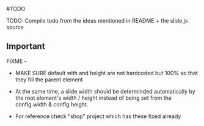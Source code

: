 #TODO

TODO: Compile todo from the ideas mentioned in README + the slide.js source

## Important

FIXME -

- MAKE SURE default with and height are not hardcoded but 100% so that they fill the parent element

- At the same time, a slide width should be determinded automatically by the root element's width / height instead of being set from the config.width & config.height.

- For reference check "shop" project which has these fixed already

